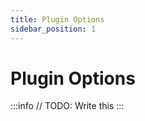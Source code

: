 ```yaml
---
title: Plugin Options
sidebar_position: 1
---
```


# Plugin Options

:::info
// TODO: Write this
:::
